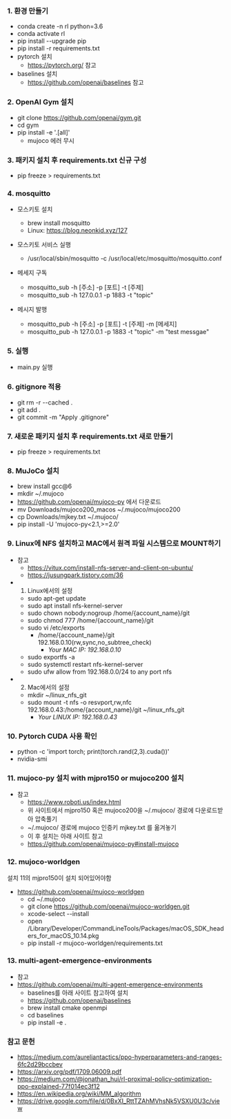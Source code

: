 ### 1. 환경 만들기

- conda create -n rl python=3.6
- conda activate rl
- pip install --upgrade pip
- pip install -r requirements.txt
- pytorch 설치
  - https://pytorch.org/ 참고
- baselines 설치
  - https://github.com/openai/baselines 참고

### 2. OpenAI Gym 설치

- git clone https://github.com/openai/gym.git
- cd gym
- pip install -e '.[all]'
  - mujoco 에러 무시 
  
  
### 3. 패키지 설치 후 requirements.txt 신규 구성 

- pip freeze > requirements.txt

### 4. mosquitto
- 모스키토 설치
  - brew install mosquitto
  - Linux: https://blog.neonkid.xyz/127

- 모스키토 서비스 실행
  - /usr/local/sbin/mosquitto -c /usr/local/etc/mosquitto/mosquitto.conf
  
- 메세지 구독
  - mosquitto_sub -h [주소] -p [포트] -t [주제]
  - mosquitto_sub -h 127.0.0.1 -p 1883 -t "topic"

- 메시지 발행
  - mosquitto_pub -h [주소] -p [포트] -t [주제] -m [메세지]
  - mosquitto_pub -h 127.0.0.1 -p 1883 -t "topic" -m "test messgae"
  
### 5. 실행
- main.py 실행

  
### 6. gitignore 적용

- git rm -r --cached .
- git add .
- git commit -m "Apply .gitignore"  


### 7. 새로운 패키지 설치 후 requirements.txt 새로 만들기

- pip freeze > requirements.txt

### 8. MuJoCo 설치

- brew install gcc@6
- mkdir ~/.mujoco
- https://github.com/openai/mujoco-py 에서 다운로드
- mv Downloads/mujoco200_macos ~/.mujoco/mujoco200
- cp Downloads/mjkey.txt ~/.mujoco/
- pip install -U 'mujoco-py<2.1,>=2.0'

### 9. Linux에 NFS 설치하고 MAC에서 원격 파일 시스템으로 MOUNT하기
- 참고
  - https://vitux.com/install-nfs-server-and-client-on-ubuntu/
  - https://jusungpark.tistory.com/36
- 1) Linux에서의 설정
  - sudo apt-get update
  - sudo apt install nfs-kernel-server
  - sudo chown nobody:nogroup /home/{account_name}/git
  - sudo chmod 777 /home/{account_name}/git 
  - sudo vi /etc/exports
    - /home/{account_name}/git 192.168.0.10(rw,sync,no_subtree_check)
      - *Your MAC IP: 192.168.0.10*
  - sudo exportfs -a
  - sudo systemctl restart nfs-kernel-server
  - sudo ufw allow from 192.168.0.0/24 to any port nfs
- 2) Mac에서의 설정
  - mkdir ~/linux_nfs_git
  - sudo mount -t nfs -o resvport,rw,nfc 192.168.0.43:/home/{account_name}/git ~/linux_nfs_git
      - *Your LINUX IP: 192.168.0.43*
      
### 10. Pytorch CUDA 사용 확인 
- python -c 'import torch; print(torch.rand(2,3).cuda())'
- nvidia-smi

### 11. mujoco-py 설치 with mjpro150 or mujoco200 설치
- 참고
    - https://www.roboti.us/index.html
    - 위 사이트에서 mjpro150 혹은 mujoco200을 ~/.mujoco/ 경로에 다운로드받아 압축풀기
    - ~/.mujoco/ 경로에 mujoco 인증키 mjkey.txt 를 옮겨놓기
    - 이 후 설치는 아래 사이트 참고
    - https://github.com/openai/mujoco-py#install-mujoco

### 12. mujoco-worldgen
설치 11의 mjpro150이 설치 되어있어야함
- https://github.com/openai/mujoco-worldgen
    - cd ~/.mujoco
    - git clone https://github.com/openai/mujoco-worldgen.git
    - xcode-select --install
    - open /Library/Developer/CommandLineTools/Packages/macOS_SDK_headers_for_macOS_10.14.pkg
    - pip install -r mujoco-worldgen/requirements.txt

### 13. multi-agent-emergence-environments
- 참고
- https://github.com/openai/multi-agent-emergence-environments
    - baselines를 아래 사이트 참고하여 설치
    - https://github.com/openai/baselines
    - brew install cmake openmpi
    - cd baselines
    - pip install -e .


### 참고 문헌
- https://medium.com/aureliantactics/ppo-hyperparameters-and-ranges-6fc2d29bccbev
- https://arxiv.org/pdf/1709.06009.pdf
- https://medium.com/@jonathan_hui/rl-proximal-policy-optimization-ppo-explained-77f014ec3f12
- https://en.wikipedia.org/wiki/MM_algorithm
- https://drive.google.com/file/d/0BxXI_RttTZAhMVhsNk5VSXU0U3c/view
